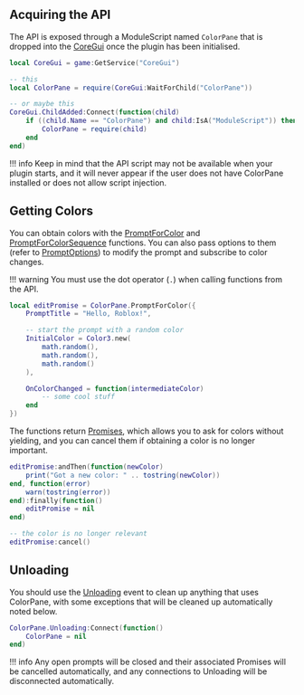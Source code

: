 ## Acquiring the API

The API is exposed through a ModuleScript named `ColorPane` that is dropped into the [CoreGui](https://developer.roblox.com/api-reference/class/CoreGui) once the plugin has been initialised.

```lua
local CoreGui = game:GetService("CoreGui")

-- this
local ColorPane = require(CoreGui:WaitForChild("ColorPane"))

-- or maybe this
CoreGui.ChildAdded:Connect(function(child)
    if ((child.Name == "ColorPane") and child:IsA("ModuleScript")) then
        ColorPane = require(child)
    end
end)
```

!!! info
    Keep in mind that the API script may not be available when your plugin starts, and it will never appear if the user does not have ColorPane installed or does not allow script injection.

## Getting Colors

You can obtain colors with the [PromptForColor](../reference#colorpanepromptforcolor) and [PromptForColorSequence](../reference#colorpanepromptforcolorsequence) functions. You can also pass options to them (refer to [PromptOptions](../reference#promptoptions)) to modify the prompt and subscribe to color changes.

!!! warning
    You must use the dot operator (`.`) when calling functions from the API.

```lua
local editPromise = ColorPane.PromptForColor({
    PromptTitle = "Hello, Roblox!",

    -- start the prompt with a random color
    InitialColor = Color3.new(
        math.random(),
        math.random(),
        math.random()
    ),

    OnColorChanged = function(intermediateColor)
        -- some cool stuff
    end
})
```

The functions return [Promises](https://eryn.io/roblox-lua-promise/), which allows you to ask for colors without yielding, and you can cancel them if obtaining a color is no longer important.

```lua
editPromise:andThen(function(newColor)
    print("Got a new color: " .. tostring(newColor))
end, function(error)
    warn(tostring(error))
end):finally(function()
    editPromise = nil
end)

-- the color is no longer relevant
editPromise:cancel()
```

## Unloading

You should use the [Unloading](../reference#colorpaneunloading) event to clean up anything that uses ColorPane, with some exceptions that will be cleaned up automatically noted below.

```lua
ColorPane.Unloading:Connect(function()
    ColorPane = nil
end)
```

!!! info
    Any open prompts will be closed and their associated Promises will be cancelled automatically, and any connections to Unloading will be disconnected automatically.